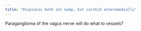```yaml
---
title: "Displaces both int &amp; Ext carotid anteromedially"
---
```

Paraganglioma of the vagus nerve will do what to vessels?

